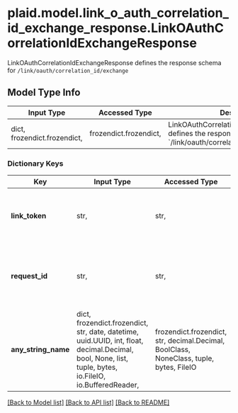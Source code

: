 # plaid.model.link_o_auth_correlation_id_exchange_response.LinkOAuthCorrelationIdExchangeResponse

LinkOAuthCorrelationIdExchangeResponse defines the response schema for `/link/oauth/correlation_id/exchange`

## Model Type Info
Input Type | Accessed Type | Description | Notes
------------ | ------------- | ------------- | -------------
dict, frozendict.frozendict,  | frozendict.frozendict,  | LinkOAuthCorrelationIdExchangeResponse defines the response schema for &#x60;/link/oauth/correlation_id/exchange&#x60; | 

### Dictionary Keys
Key | Input Type | Accessed Type | Description | Notes
------------ | ------------- | ------------- | ------------- | -------------
**link_token** | str,  | str,  | The &#x60;link_token&#x60; associated to the given &#x60;link_correlation_id&#x60;, which can be used to re-initialize Link. | 
**request_id** | str,  | str,  | A unique identifier for the request, which can be used for troubleshooting. This identifier, like all Plaid identifiers, is case sensitive. | 
**any_string_name** | dict, frozendict.frozendict, str, date, datetime, uuid.UUID, int, float, decimal.Decimal, bool, None, list, tuple, bytes, io.FileIO, io.BufferedReader,  | frozendict.frozendict, str, decimal.Decimal, BoolClass, NoneClass, tuple, bytes, FileIO | any string name can be used but the value must be the correct type | [optional]

[[Back to Model list]](../../README.md#documentation-for-models) [[Back to API list]](../../README.md#documentation-for-api-endpoints) [[Back to README]](../../README.md)

